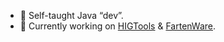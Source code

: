 - 🌱 Self-taught Java “dev”.
- 🔭 Currently working on [HIGTools](https://github.com/RedCarlos26/HIGTools) & [FartenWare](https://github.com/RedCarlos26/FartenWare).
